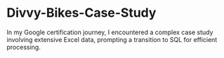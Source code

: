 # Divvy-Bikes-Case-Study
In my Google certification journey, I encountered a complex case study involving extensive Excel data, prompting a transition to SQL for efficient processing.
